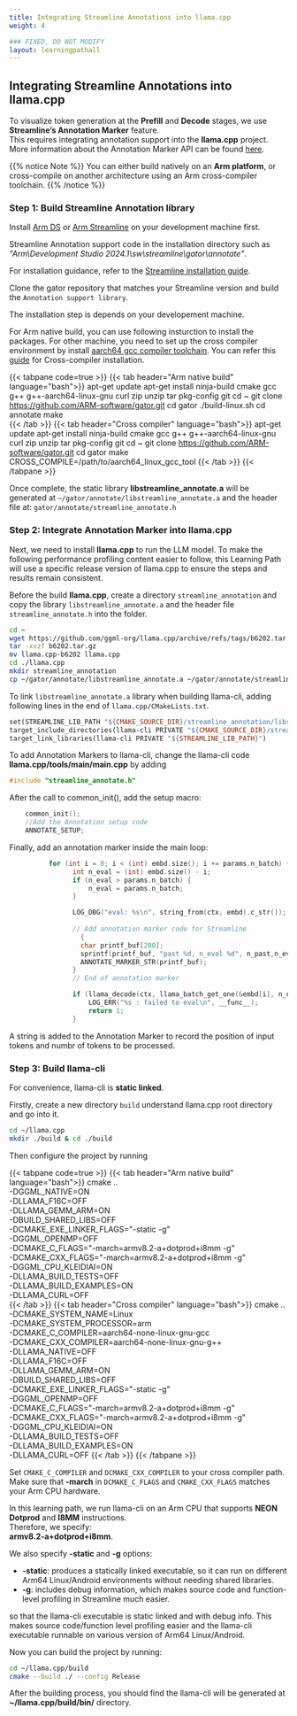 ```yaml
---
title: Integrating Streamline Annotations into llama.cpp
weight: 4

### FIXED, DO NOT MODIFY
layout: learningpathall
---
```


## Integrating Streamline Annotations into llama.cpp

To visualize token generation at the **Prefill** and **Decode** stages, we use **Streamline’s Annotation Marker** feature.  
This requires integrating annotation support into the **llama.cpp** project.  
More information about the Annotation Marker API can be found [here](https://developer.arm.com/documentation/101816/9-7/Annotate-your-code?lang=en).

{{% notice Note %}}
You can either build natively on an **Arm platform**, or cross-compile on another architecture using an Arm cross-compiler toolchain.
{{% /notice %}}

### Step 1: Build Streamline Annotation library

Install [Arm DS](https://developer.arm.com/Tools%20and%20Software/Arm%20Development%20Studio) or [Arm Streamline](https://developer.arm.com/Tools%20and%20Software/Streamline%20Performance%20Analyzer) on your development machine first.

Streamline Annotation support code in the installation directory such as *"Arm\Development Studio 2024.1\sw\streamline\gator\annotate"*.

For installation guidance, refer to the [Streamline installation guide](https://learn.arm.com/install-guides/streamline/).

Clone the gator repository that matches your Streamline version and build the `Annotation support library`.

The installation step is depends on your developement machine.

For Arm native build, you can use following insturction to install the packages.
For other machine, you need to set up the cross compiler environment by install [aarch64 gcc compiler toolchain](https://developer.arm.com/downloads/-/arm-gnu-toolchain-downloads).
You can refer this [guide](https://learn.arm.com/install-guides/gcc/cross/) for Cross-compiler installation.

{{< tabpane code=true >}}
  {{< tab header="Arm native build" language="bash">}}
    apt-get update
    apt-get install ninja-build cmake gcc g++ g++-aarch64-linux-gnu curl zip unzip tar pkg-config git
    cd ~
    git clone https://github.com/ARM-software/gator.git
    cd gator
    ./build-linux.sh
    cd annotate
    make  
  {{< /tab >}}
  {{< tab header="Cross compiler" language="bash">}}
    apt-get update
    apt-get install ninja-build cmake gcc g++ g++-aarch64-linux-gnu curl zip unzip tar pkg-config git
    cd ~
    git clone https://github.com/ARM-software/gator.git
    cd gator
    make CROSS_COMPILE=/path/to/aarch64_linux_gcc_tool
  {{< /tab >}}
{{< /tabpane >}}

Once complete, the static library **libstreamline_annotate.a** will be generated at `~/gator/annotate/libstreamline_annotate.a` and the header file at: `gator/annotate/streamline_annotate.h`

### Step 2: Integrate Annotation Marker into llama.cpp

Next, we need to install **llama.cpp** to run the LLM model.
To make the following performance profiling content easier to follow, this Learning Path will use a specific release version of llama.cpp to ensure the steps and results remain consistent.

Before the build **llama.cpp**, create a directory `streamline_annotation` and copy the library `libstreamline_annotate.a` and the header file `streamline_annotate.h` into the folder. 

```bash
cd ~
wget https://github.com/ggml-org/llama.cpp/archive/refs/tags/b6202.tar.gz 
tar -xvzf b6202.tar.gz
mv llama.cpp-b6202 llama.cpp
cd ./llama.cpp
mkdir streamline_annotation
cp ~/gator/annotate/libstreamline_annotate.a ~/gator/annotate/streamline_annotate.h streamline_annotation
```

To link `libstreamline_annotate.a` library when building llama-cli, adding following lines in the end of `llama.cpp/CMakeLists.txt`.

```makefile
set(STREAMLINE_LIB_PATH "${CMAKE_SOURCE_DIR}/streamline_annotation/libstreamline_annotate.a")
target_include_directories(llama-cli PRIVATE "${CMAKE_SOURCE_DIR}/streamline_annotation")
target_link_libraries(llama-cli PRIVATE "${STREAMLINE_LIB_PATH}")
```

To add Annotation Markers to llama-cli, change the llama-cli code **llama.cpp/tools/main/main.cpp** by adding

```c
#include "streamline_annotate.h" 
```

After the call to common_init(), add the setup macro:

```c
    common_init();
    //Add the Annotation setup code
    ANNOTATE_SETUP;
```

Finally, add an annotation marker inside the main loop:

```c
          for (int i = 0; i < (int) embd.size(); i += params.n_batch) {
                int n_eval = (int) embd.size() - i;
                if (n_eval > params.n_batch) {
                    n_eval = params.n_batch;
                }

                LOG_DBG("eval: %s\n", string_from(ctx, embd).c_str());
	
                // Add annotation marker code for Streamline 				
	              {
                  char printf_buf[200];
                  sprintf(printf_buf, "past %d, n_eval %d", n_past,n_eval );
                  ANNOTATE_MARKER_STR(printf_buf);
                }
                // End of annotation marker 

                if (llama_decode(ctx, llama_batch_get_one(&embd[i], n_eval))) {
                    LOG_ERR("%s : failed to eval\n", __func__);
                    return 1;
                }
```

A string is added to the Annotation Marker to record the position of input tokens and numbr of tokens to be processed.

### Step 3: Build llama-cli

For convenience, llama-cli is **static linked**.

Firstly, create a new directory `build` understand llama.cpp root directory and go into it.

```bash
cd ~/llama.cpp
mkdir ./build & cd ./build
```

Then configure the project by running 

{{< tabpane code=true >}}
  {{< tab header="Arm native build" language="bash">}}
    cmake .. \
      -DGGML_NATIVE=ON \
      -DLLAMA_F16C=OFF \
      -DLLAMA_GEMM_ARM=ON \
      -DBUILD_SHARED_LIBS=OFF \
      -DCMAKE_EXE_LINKER_FLAGS="-static -g" \
      -DGGML_OPENMP=OFF \
      -DCMAKE_C_FLAGS="-march=armv8.2-a+dotprod+i8mm -g" \
      -DCMAKE_CXX_FLAGS="-march=armv8.2-a+dotprod+i8mm -g" \
      -DGGML_CPU_KLEIDIAI=ON \
      -DLLAMA_BUILD_TESTS=OFF \
      -DLLAMA_BUILD_EXAMPLES=ON \
      -DLLAMA_CURL=OFF  
  {{< /tab >}}
  {{< tab header="Cross compiler" language="bash">}}
    cmake .. \
      -DCMAKE_SYSTEM_NAME=Linux \
      -DCMAKE_SYSTEM_PROCESSOR=arm \
      -DCMAKE_C_COMPILER=aarch64-none-linux-gnu-gcc \
      -DCMAKE_CXX_COMPILER=aarch64-none-linux-gnu-g++ \
      -DLLAMA_NATIVE=OFF \
      -DLLAMA_F16C=OFF \
      -DLLAMA_GEMM_ARM=ON \
      -DBUILD_SHARED_LIBS=OFF \
      -DCMAKE_EXE_LINKER_FLAGS="-static -g" \
      -DGGML_OPENMP=OFF \
      -DCMAKE_C_FLAGS="-march=armv8.2-a+dotprod+i8mm -g" \
      -DCMAKE_CXX_FLAGS="-march=armv8.2-a+dotprod+i8mm -g" \
      -DGGML_CPU_KLEIDIAI=ON \
      -DLLAMA_BUILD_TESTS=OFF \
      -DLLAMA_BUILD_EXAMPLES=ON \
      -DLLAMA_CURL=OFF
  {{< /tab >}}
{{< /tabpane >}}


Set `CMAKE_C_COMPILER` and `DCMAKE_CXX_COMPILER` to your cross compiler path. Make sure that **-march** in `DCMAKE_C_FLAGS` and `CMAKE_CXX_FLAGS` matches your Arm CPU hardware. 


In this learning path, we run llama-cli on an Arm CPU that supports **NEON Dotprod** and **I8MM** instructions.  
Therefore, we specify:  
**armv8.2-a+dotprod+i8mm**.

We also specify **-static** and **-g** options:
- **-static**: produces a statically linked executable, so it can run on different Arm64 Linux/Android environments without needing shared libraries.
- **-g**: includes debug information, which makes source code and function-level profiling in Streamline much easier.  

so that the llama-cli executable is static linked and with debug info. This makes source code/function level profiling easier and the llama-cli executable runnable on various version of Arm64 Linux/Android.

Now you can build the project by running:

```bash
cd ~/llama.cpp/build
cmake --build ./ --config Release
```

After the building process, you should find the llama-cli will be generated at **~/llama.cpp/build/bin/** directory.
